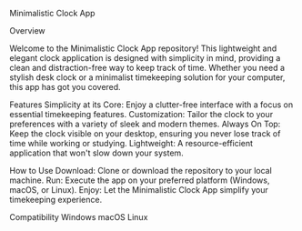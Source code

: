 Minimalistic Clock App

Overview

Welcome to the Minimalistic Clock App repository! This lightweight and elegant clock application is designed with simplicity in mind, providing a clean and distraction-free way to keep track of time. Whether you need a stylish desk clock or a minimalist timekeeping solution for your computer, this app has got you covered.

Features
Simplicity at its Core: Enjoy a clutter-free interface with a focus on essential timekeeping features.
Customization: Tailor the clock to your preferences with a variety of sleek and modern themes.
Always On Top: Keep the clock visible on your desktop, ensuring you never lose track of time while working or studying.
Lightweight: A resource-efficient application that won't slow down your system.

How to Use
Download: Clone or download the repository to your local machine.
Run: Execute the app on your preferred platform (Windows, macOS, or Linux).
Enjoy: Let the Minimalistic Clock App simplify your timekeeping experience.

Compatibility
Windows
macOS
Linux
